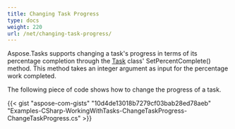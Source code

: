 ```yaml
---
title: Changing Task Progress
type: docs
weight: 220
url: /net/changing-task-progress/
---
```


Aspose.Tasks supports changing a task's progress in terms of its percentage completion through the [Task](http://www.aspose.com/api/net/tasks/aspose.tasks/task) class' SetPercentComplete() method. This method takes an integer argument as input for the percentage work completed.

The following piece of code shows how to change the progress of a task.

{{< gist "aspose-com-gists" "10d4de13018b7279cf03bab28ed78aeb" "Examples-CSharp-WorkingWithTasks-ChangeTaskProgress-ChangeTaskProgress.cs" >}}

